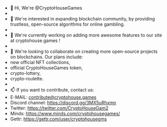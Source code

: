 - 👋 Hi, We're @CryptoHouseGames
- 
- 👀 We're interested in expanding blockchain community, by providing trustless, open-source algorithms for online gambling.
- 
- 🌱 We're currently working on adding more awesome features to our site at cryptohouse.games !
- 
- 💞️ We're looking to collaborate on creating more open-source projects on blockchains. Our plans include:
-  new official NFT collections,
-  official CryptoHouseGames token,
-  crypto-lottery,
-  crypto-roulette.
-  
- 📫 If you want to contribute, contact us:
- E-MAIL: contribute@cryptohouse.games
- Discord channel: https://discord.gg/3MX5uRhxmn
- Twitter: https://twitter.com/CryptoHouseGam2
- Minds: https://www.minds.com/cryptohousegames/
- Gettr: https://gettr.com/user/cryptohousegms

<!---
CryptoHouseGames/CryptoHouseGames is a ✨ special ✨ repository because its `README.md` (this file) appears on your GitHub profile.
You can click the Preview link to take a look at your changes.
--->
